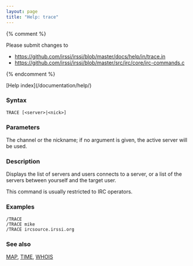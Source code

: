 ```yaml
---
layout: page
title: "Help: trace"
---
```


{% comment %}

Please submit changes to
- https://github.com/irssi/irssi/blob/master/docs/help/in/trace.in
- https://github.com/irssi/irssi/blob/master/src/irc/core/irc-commands.c


{% endcomment %}
<nav markdown="1">
[Help index](/documentation/help/)
</nav>

### Syntax ###

<div class="highlight irssisyntax"><pre style="\-\-cmdlen:5ch"><code><span class="synB">TRACE</span> <span class="syn10">[<span class="syn09">&lt;server></span>|<span class="syn09">&lt;nick></span>]</span></code></pre></div>



### Parameters ###

The channel or the nickname; if no argument is given, the active server
will be used.

### Description ###

Displays the list of servers and users connects to a server, or a list of
the servers between yourself and the target user.

This command is usually restricted to IRC operators.

### Examples ###

    /TRACE
    /TRACE mike
    /TRACE ircsource.irssi.org

### See also ###
[MAP](/documentation/help/map/), [TIME](/documentation/help/time/), [WHOIS](/documentation/help/whois/)

